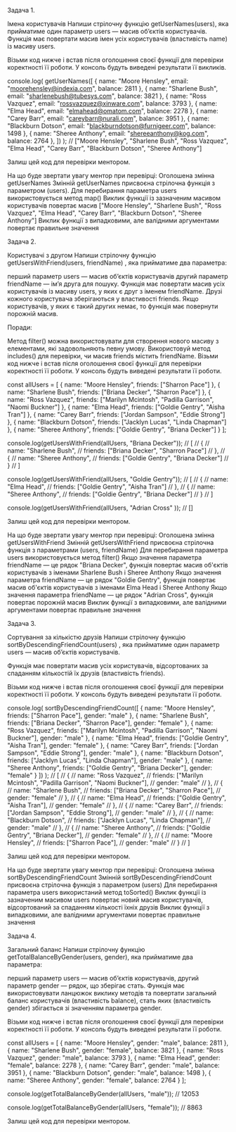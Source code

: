 Задача 1.

Імена користувачів
Напиши стрілочну функцію getUserNames(users), яка прийматиме один параметр users — масив об’єктів користувачів. Функція має повертати масив імен усіх користувачів (властивість name) із масиву users.

Візьми код нижче і встав після оголошення своєї функції для перевірки коректності її роботи. У консоль будуть виведені результати її викликів.

console.log(
getUserNames([
{
name: "Moore Hensley",
email: "moorehensley@indexia.com",
balance: 2811
},
{
name: "Sharlene Bush",
email: "sharlenebush@tubesys.com",
balance: 3821
},
{
name: "Ross Vazquez",
email: "rossvazquez@xinware.com",
balance: 3793
},
{
name: "Elma Head",
email: "elmahead@omatom.com",
balance: 2278
},
{
name: "Carey Barr",
email: "careybarr@nurali.com",
balance: 3951
},
{
name: "Blackburn Dotson",
email: "blackburndotson@furnigeer.com",
balance: 1498
},
{
name: "Sheree Anthony",
email: "shereeanthony@kog.com",
balance: 2764
},
])
); // ["Moore Hensley", "Sharlene Bush", "Ross Vazquez", "Elma Head", "Carey Barr", "Blackburn Dotson", "Sheree Anthony"]

Залиш цей код для перевірки ментором.

На що буде звертати увагу ментор при перевірці:
Оголошена змінна getUserNames
Змінній getUserNames присвоєна стрілочна функція з параметром (users).
Для перебирання параметра users використовується метод map()
Виклик функції із зазначеним масивом користувачів повертає масив ["Moore Hensley", "Sharlene Bush", "Ross Vazquez", "Elma Head", "Carey Barr", "Blackburn Dotson", "Sheree Anthony"]
Виклик функції з випадковими, але валідними аргументами повертає правильне значення

Задача 2.

Користувачі з другом
Напиши стрілочну функцію getUsersWithFriend(users, friendName) , яка прийматиме два параметра:

перший параметр users — масив об’єктів користувачів
другий параметр friendName — ім’я друга для пошуку.
Функція має повертати масив усіх користувачів із масиву users, у яких є друг з іменем friendName. Друзі кожного користувача зберігаються у властивості friends. Якщо користувачів, у яких є такий других немає, то функція має повернути порожній масив.

Поради:

Метод filter() можна використовувати для створення нового масиву з елементами, які задовольняють певну умову.
Використовуй метод includes() для перевірки, чи масив friends містить friendName.
Візьми код нижче і встав після оголошення своєї функції для перевірки коректності її роботи. У консоль будуть виведені результати її роботи.

const allUsers = [
{
name: "Moore Hensley",
friends: ["Sharron Pace"]
},
{
name: "Sharlene Bush",
friends: ["Briana Decker", "Sharron Pace"]
},
{
name: "Ross Vazquez",
friends: ["Marilyn Mcintosh", "Padilla Garrison", "Naomi Buckner"]
},
{
name: "Elma Head",
friends: ["Goldie Gentry", "Aisha Tran"]
},
{
name: "Carey Barr",
friends: ["Jordan Sampson", "Eddie Strong"]
},
{
name: "Blackburn Dotson",
friends: ["Jacklyn Lucas", "Linda Chapman"]
},
{
name: "Sheree Anthony",
friends: ["Goldie Gentry", "Briana Decker"]
}
];

console.log(getUsersWithFriend(allUsers, "Briana Decker"));
// [
// {
// name: "Sharlene Bush",
// friends: ["Briana Decker", "Sharron Pace"]
// },
// {
// name: "Sheree Anthony",
// friends: ["Goldie Gentry", "Briana Decker"]
// }
// ]

console.log(getUsersWithFriend(allUsers, "Goldie Gentry"));
// [
// {
// name: "Elma Head",
// friends: ["Goldie Gentry", "Aisha Tran"]
// },
// {
// name: "Sheree Anthony",
// friends: ["Goldie Gentry", "Briana Decker"]
// }
// ]

console.log(getUsersWithFriend(allUsers, "Adrian Cross" )); // []

Залиш цей код для перевірки ментором.

На що буде звертати увагу ментор при перевірці:
Оголошена змінна getUsersWithFriend
Змінній getUsersWithFriend присвоєна стрілочна функція з параметрами (users, friendName)
Для перебирання параметра users використовується метод filter()
Якщо значення параметра friendName — це рядок "Briana Decker", функція повертає масив об'єктів користувачів з іменами Sharlene Bush і Sheree Anthony
Якщо значення параметра friendName — це рядок "Goldie Gentry", функція повертає масив об'єктів користувачів з іменами Elma Head і Sheree Anthony
Якщо значення параметра friendName — це рядок "Adrian Cross", функція повертає порожній масив
Виклик функції з випадковими, але валідними аргументами повертає правильне значення

Задача 3.

Сортування за кількістю друзів
Напиши стрілочну функцію sortByDescendingFriendCount(users) , яка прийматиме один параметр users — масив об’єктів користувачів.

Функція має повертати масив усіх користувачів, відсортованих за спаданням кількостій їх друзів (властивість friends).

Візьми код нижче і встав після оголошення своєї функції для перевірки коректності її роботи. У консоль будуть виведені результати її роботи.

console.log(
sortByDescendingFriendCount([
{
name: "Moore Hensley",
friends: ["Sharron Pace"],
gender: "male"
},
{
name: "Sharlene Bush",
friends: ["Briana Decker", "Sharron Pace"],
gender: "female"
},
{
name: "Ross Vazquez",
friends: ["Marilyn Mcintosh", "Padilla Garrison", "Naomi Buckner"],
gender: "male"
},
{
name: "Elma Head",
friends: ["Goldie Gentry", "Aisha Tran"],
gender: "female"
},
{
name: "Carey Barr",
friends: ["Jordan Sampson", "Eddie Strong"],
gender: "male"
},
{
name: "Blackburn Dotson",
friends: ["Jacklyn Lucas", "Linda Chapman"],
gender: "male"
},
{
name: "Sheree Anthony",
friends: ["Goldie Gentry", "Briana Decker"],
gender: "female"
}
])
);
// [
// {
// name: "Ross Vazquez",
// friends: ["Marilyn Mcintosh", "Padilla Garrison", "Naomi Buckner"],
// gender: "male"
// },
// {
// name: "Sharlene Bush",
// friends: ["Briana Decker", "Sharron Pace"],
// gender: "female"
// },
// {
// name: "Elma Head",
// friends: ["Goldie Gentry", "Aisha Tran"],
// gender: "female"
// },
// {
// name: "Carey Barr",
// friends: ["Jordan Sampson", "Eddie Strong"],
// gender: "male"
// },
// {
// name: "Blackburn Dotson",
// friends: ["Jacklyn Lucas", "Linda Chapman"],
// gender: "male"
// },
// {
// name: "Sheree Anthony",
// friends: ["Goldie Gentry", "Briana Decker"],
// gender: "female"
// },
// {
// name: "Moore Hensley",
// friends: ["Sharron Pace"],
// gender: "male"
// }
// ]

Залиш цей код для перевірки ментором.

На що буде звертати увагу ментор при перевірці:
Оголошена змінна sortByDescendingFriendCount
Змінній sortByDescendingFriendCount присвоєна стрілочна функція з параметром (users)
Для перебирання параметра users використаний метод toSorted()
Виклик функції із зазначеним масивом users повертає новий масив користувачів, відсортований за спаданням кількості їхніх друзів
Виклик функції з випадковими, але валідними аргументами повертає правильне значення

Задача 4.

Загальний баланс
Напиши стрілочну функцію getTotalBalanceByGender(users, gender), яка прийматиме два параметра:

перший параметр users — масив об’єктів користувачів,
другий параметр gender — рядок, що зберігає стать.
Функція має використовувати ланцюжок виклику методів та повертати загальний баланс користувачів (властивість balance), стать яких (властивість gender) збігається зі значенням параметра gender.

Візьми код нижче і встав після оголошення своєї функції для перевірки коректності її роботи. У консоль будуть виведені результати її роботи.

const allUsers = [
{
name: "Moore Hensley",
gender: "male",
balance: 2811
},
{
name: "Sharlene Bush",
gender: "female",
balance: 3821
},
{
name: "Ross Vazquez",
gender: "male",
balance: 3793
},
{
name: "Elma Head",
gender: "female",
balance: 2278
},
{
name: "Carey Barr",
gender: "male",
balance: 3951
},
{
name: "Blackburn Dotson",
gender: "male",
balance: 1498
},
{
name: "Sheree Anthony",
gender: "female",
balance: 2764
}
];

console.log(getTotalBalanceByGender(allUsers, "male")); // 12053

console.log(getTotalBalanceByGender(allUsers, "female")); // 8863

Залиш цей код для перевірки ментором.
